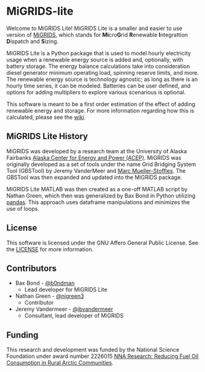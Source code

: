# MiGRIDS-lite
Welcome to MiGRIDS Lite! MiGRIDS Lite is a smaller and easier to use version of [MiGRIDS](https://github.com/acep-uaf/MiGRIDS), which stands for **Mi**cro**G**rid **R**enewable **I**ntegrattion **D**ispatch and **S**izing.

MiGRIDS Lite is a Python package that is used to model hourly electricity usage when a renewable energy source is added and, optionally, with battery storage. The energy balance calculations take into consideration diesel generator minimum operating load, spinning reserve limits, and more. The renewable energy source is technology agnostic; as long as there is an hourly time series, it can be modeled. Batteries can be user defined, and options for adding multipliers to explore various scenarious is optional.

This software is meant to be a first order estimation of the effect of adding renewable energy and storage. For more information regarding how this is calculated, please see the [wiki](https://github.com/acep-uaf/migrids-lite/wiki).

## MiGRIDS Lite History

MiGRIDS was developed by a research team at the University of Alaska Fairbanks [Alaska Center for
Energy and Power (ACEP)](https://acep.uaf.edu). MiGRIDS was originally developed
as a set of tools under the name Grid Bridging System Tool (GBSTool) by Jeremy VanderMeer and [Marc Mueller-Stoffles](https://github.com/mmuellerstoffels). The GBSTool was then expanded and updated into the MiGRIDS package.

MiGRIDS Lite MATLAB was then created as a one-off MATLAB script by Nathan Green, which then was generalized by Bax Bond in Python utilizing [pandas](https://pandas.pydata.org). This approach uses dataframe manipulations and minimizes the use of loops.

## License

This software is licensed under the  GNU Affero General Public License. See the [LICENSE](LICENSE) for more information.

## Contributors
- Bax Bond - [@b0ndman](https://github.com/b0ndman)
    - Lead developer for MiGRIDS Lite
- Nathan Green - [@njgreen3](https://github.com/njgreen3)
    - Contributor
- Jeremy Vandermeer - [@jbvandermeer](https://github.com/jbvandermeer)
    - Consultant, lead developer of MiGRIDS

 ## Funding
 This research and development was funded by the National Science Foundation under award number 2226015 [NNA Research: Reducing Fuel Oil Consumption in Rural Arctic Communities](https://nna-co.org/research/projects/reducing-fuel-oil-consumption-rural-arctic-communities).

